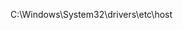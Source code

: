 <!--
 * @Description: 
 * @Version: 1.0
 * @Author: DaLao
 * @Email: dalao_li@163.com
 * @Date: 2022-07-03 18:35:38
 * @LastEditors: DaLao
 * @LastEditTime: 2022-07-05 23:58:58
-->

C:\Windows\System32\drivers\etc\host